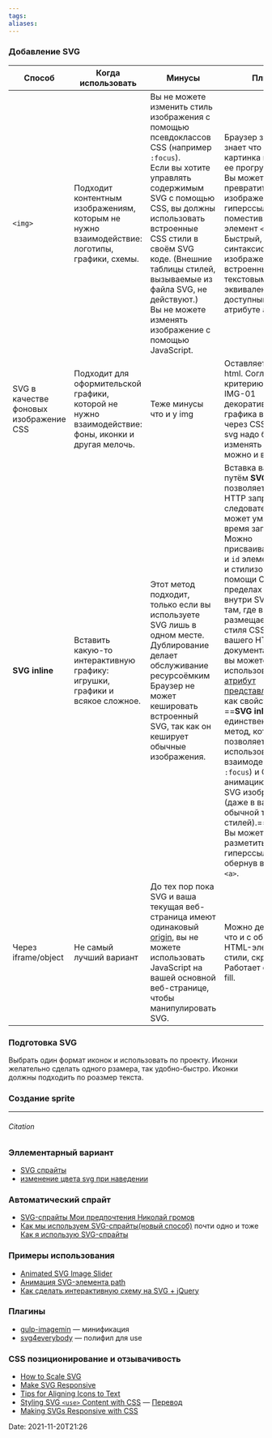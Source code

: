```yaml
---
tags: 
aliases: 
---
```

### Добавление SVG 

| Способ                                 | Когда использовать                                                                                  | Минусы                                                                                                                                                                                                                                                                                                                                                                                                     | Плюсы                                                                                                                                                                                                                                                                                                                                                                                                                                                                                                                                                                                                                                                                                                                                                                           |
| -------------------------------------- | --------------------------------------------------------------------------------------------------- | ---------------------------------------------------------------------------------------------------------------------------------------------------------------------------------------------------------------------------------------------------------------------------------------------------------------------------------------------------------------------------------------------------------- | ------------------------------------------------------------------------------------------------------------------------------------------------------------------------------------------------------------------------------------------------------------------------------------------------------------------------------------------------------------------------------------------------------------------------------------------------------------------------------------------------------------------------------------------------------------------------------------------------------------------------------------------------------------------------------------------------------------------------------------------------------------------------------- |
| `<img> `                               | Подходит контентным изображениям, которым не нужно взаимодействие: логотипы, графики, схемы.        | Вы не можете изменить стиль изображения с помощью псевдоклассов CSS (например `:focus`).<br> Если вы хотите управлять содержимым SVG с помощью CSS, вы должны использовать встроенные CSS стили в своём SVG коде. (Внешние таблицы стилей, вызываемые из файла SVG, не действуют.)  <br> Вы не можете изменять изображение с помощью JavaScript.                                                           | Браузер заранее знает что это картинка и начинает ее прогружать. <br> Вы можете легко превратить изображение в гиперссылку, поместив `<image>` в элемент `<a>`.  <br> Быстрый, знакомый синтаксис изображения со встроенным текстовым эквивалентом, доступным в атрибуте `alt`                                                                                                                                                                                                                                                                                                                                                                                                                                                                                                  |
| SVG в качестве фоновых изображение CSS | Подходит для оформительской графики, которой не нужно взаимодействие: фоны, иконки и другая мелочь. | Теже минусы что и у img                                                                                                                                                                                                                                                                                                                                                                                    | Оставляет чистый html. Согласно критерию верстки IMG-01 декоративная графика вставляется через CSS, но есть svg надо будет изменять класса то можно и в разметку.                                                                                                                                                                                                                                                                                                                                                                                                                                                                                                                                                                                                               |
| **SVG inline**                         | Вставить какую-то интерактивную графику: игрушки, графики и всякое сложное.                         | Этот метод подходит, только если вы используете SVG лишь в одном месте. Дублирование делает обслуживание ресурсоёмким <br> Браузер не может кешировать встроенный SVG, так как он кеширует обычные изображения.                                                                                                                                                                                            | Вставка вашего SVG путём **SVG inline** позволяет сохранить HTTP запросы и, следовательно, может уменьшить время загрузки. <br> Можно присваивать `class`-ы и `id` элементам SVG и стилизовать их при помощи CSS, либо в пределах SVG, либо внутри SVG, либо там, где вы размещаете правила стиля CSS для вашего HTML документа. По факту вы можете использовать любой [атрибут представления SVG](https://developer.mozilla.org/en-US/docs/Web/SVG/Attribute#Presentation_attributes) как свойство CSS. <br> ==**SVG inline** единственный метод, который позволяет вам использовать CSS-взаимодействия (как `:focus`) и CSS-анимацию на вашем SVG изображении (даже в вашей обычной таблице стилей).== <br> Вы можете разметить SVG как гиперссылку, обернув в элемент `<a>`. |
| Через iframe/object                    | Не самый лучший вариант                                                                             | До тех пор пока SVG и ваша текущая веб-страница имеют одинаковый [origin](https://developer.mozilla.org/ru/docs/Glossary/Origin), вы не можете использовать JavaScript на вашей основной веб-странице, чтобы манипулировать SVG. | Можно делать то же, что и с обычными HTML-элементами: стили, скрипты. Работает свойство fill.                                                                                                                                                                                                                                                                                                                                                                                                                                                                                                                                                                                                                                                                                   |

### Подготовка SVG
Выбрать один формат иконок и использовать по проекту. Иконки желательно сделать одного рзамера, так удобно-быстро. 
Иконки должны подходить по роазмер текста.

### Создание sprite





---
###### Citation
### Эллементарный вариант
- [SVG спрайты](https://snipp.ru/html-css/svg-sprite)
- [изменение цвета svg при наведении](https://ru.stackoverflow.com/questions/701557/%d0%b8%d0%b7%d0%bc%d0%b5%d0%bd%d0%b5%d0%bd%d0%b8%d0%b5-%d1%86%d0%b2%d0%b5%d1%82%d0%b0-svg-%d0%bf%d1%80%d0%b8-%d0%bd%d0%b0%d0%b2%d0%b5%d0%b4%d0%b5%d0%bd%d0%b8%d0%b8)
### Автоматический спрайт
- [SVG-спрайты Мои предпочтения Николай громов](https://nicothin.pro/page/svg-sprites)
- [Как мы используем SVG-спрайты(новый способ)](http://glivera-team.github.io/svg/2016/06/13/svg-sprites-2.html) почти одно и тоже [Как я использую SVG-спрайты](https://habr.com/ru/post/272505/)
### Примеры использования
- [Animated SVG Image Slider](https://codyhouse.co/demo/animated-svg-image-slider/curve.html)
- [Анимация SVG-элемента path](https://habr.com/ru/post/207908/)
- [ Как сделать интерактивную схему на SVG + jQuery](https://snipp.ru/html-css/interactive-map)

### Плагины
- [gulp-imagemin](https://www.npmjs.com/package/gulp-imagemin) — минификация
- [svg4everybody](https://github.com/jonathantneal/svg4everybody/pulls) — полифил для use

### CSS позиционирование и отзывачивость
- [How to Scale SVG](https://css-tricks.com/scale-svg/)
- [Make SVG Responsive](http://thenewcode.com/744/Making-SVG-Responsive)
- [Tips for Aligning Icons to Text](https://css-tricks.com/tips-aligning-icons-text/)
-  [Styling SVG  `<use>` Content with CSS](http://tympanus.net/codrops/2015/07/16/styling-svg-use-content-css/)  — [Перевод](http://prgssr.ru/development/oformlenie-soderzhimogo-use-v-svg-s-pomoshyu-css.html)
- [Making SVGs Responsive with CSS](http://tympanus.net/codrops/2014/08/19/making-svgs-responsive-with-css/)

Date: 2021-11-20T21:26


